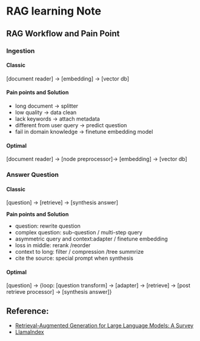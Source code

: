 # RAG learning Note


## RAG Workflow and Pain Point

### Ingestion
#### Classic

[document reader] -> [embedding] -> [vector db]

#### Pain points and Solution

* long document -> splitter
* low quality -> data clean
* lack keywords -> attach metadata
* different from user query -> predict question
* fail in domain knowledge -> finetune embedding model

#### Optimal

[document reader] -> [node preprocessor]-> [embedding] -> [vector db]

### Answer Question 
#### Classic
[question] -> [retrieve] -> [synthesis answer]

**Pain points and Solution**
* question: rewrite question
* complex question: sub-question / multi-step query
* asymmetric query and context:adapter / finetune embedding
* loss in middle: rerank /reorder
* context to long: filter / compression /tree summrize
* cite the source: special prompt when synthesis

#### Optimal
[question] -> {loop: [question transform] -> [adapter] -> [retrieve] -> [post retrieve processor] -> [synthesis answer]}


## Reference:
* [Retrieval-Augmented Generation for Large Language Models: A Survey](https://arxiv.org/abs/2312.10997)
* [LlamaIndex](https://docs.llamaindex.ai/en/stable/)